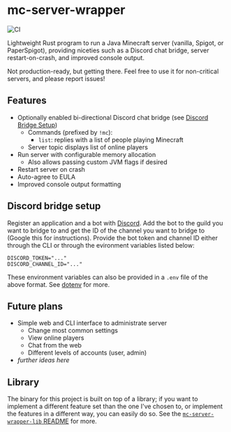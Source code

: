 # mc-server-wrapper

![CI](https://github.com/Cldfire/mc-server-wrapper/workflows/CI/badge.svg)

Lightweight Rust program to run a Java Minecraft server (vanilla, Spigot, or PaperSpigot), providing niceties such as a Discord chat bridge, server restart-on-crash, and improved console output.

Not production-ready, but getting there. Feel free to use it for non-critical servers, and please report issues!

## Features

* Optionally enabled bi-directional Discord chat bridge (see [Discord Bridge Setup](#discord-bridge-setup))
    * Commands (prefixed by `!mc`):
        * `list`: replies with a list of people playing Minecraft
    * Server topic displays list of online players
* Run server with configurable memory allocation
    * Also allows passing custom JVM flags if desired
* Restart server on crash
* Auto-agree to EULA
* Improved console output formatting

## Discord bridge setup

Register an application and a bot with [Discord](https://discordapp.com/developers/applications). Add the bot to the guild you want to bridge to and get the ID of the channel you want to bridge to (Google this for instructions). Provide the bot token and channel ID either through the CLI or through the evironment variables listed below:

```
DISCORD_TOKEN="..."
DISCORD_CHANNEL_ID="..."
```

These environment variables can also be provided in a `.env` file of the above format. See [dotenv](https://github.com/dotenv-rs/dotenv) for more.

## Future plans

* Simple web and CLI interface to administrate server
    * Change most common settings
    * View online players
    * Chat from the web
    * Different levels of accounts (user, admin)
* _further ideas here_

## Library

The binary for this project is built on top of a library; if you want to implement a different feature set than the one I've chosen to, or implement the features in a different way, you can easily do so. See the [`mc-server-wrapper-lib` README](mc-server-wrapper-lib/README.md) for more.
